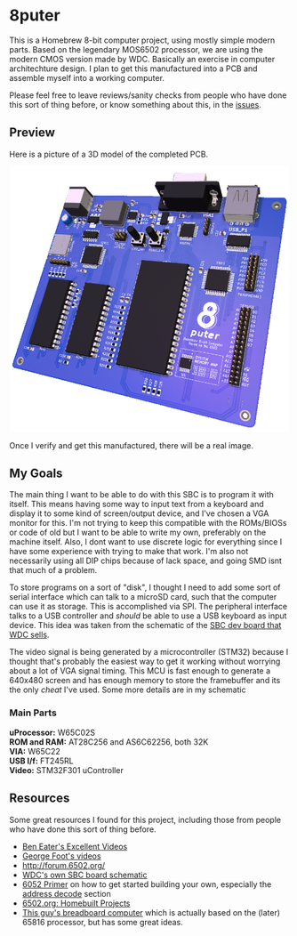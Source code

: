 # 8puter

This is a Homebrew 8-bit computer project, using mostly simple modern parts.
Based on the legendary MOS6502 processor, we are using the modern CMOS version made by WDC. Basically an exercise in computer architechture design. I plan to get this manufactured into a PCB and assemble myself into a working computer. 

Please feel free to leave reviews/sanity checks from people who have done this sort of thing before, or know something about this, in the [issues](/issues).  

## Preview

Here is a picture of a 3D model of the completed PCB.

<img title="" src="pcb/8puter.png" alt="" width="600" data-align="center">

Once I verify and get this manufactured, there will be a real image.

## My Goals

The main thing I want to be able to do with this SBC is to program it with itself. This means having some way to input text from a keyboard and display it to some kind of screen/output device, and I've chosen a VGA monitor for this. I'm not trying to keep this compatible with the ROMs/BIOSs or code of old but I want to be able to write my own, preferably on the machine itself. 
Also, I dont want to use discrete logic for everything since I have some experience with trying to make that work. I'm also not necessarily using all DIP chips because of lack space, and going SMD isnt that much of a problem.

To store programs on a sort of "disk", I thought I need to add some sort of serial interface which can talk to a microSD card, such that the computer can use it as storage. This is accomplished via SPI. 
The peripheral interface talks to a USB controller and *should* be able to use a USB keyboard as input device. This idea was taken from the schematic of the [SBC dev board that WDC sells](https://wdc65xx.com/Single-Board-Computers/w65c02sxb/).

The video signal is being generated by a microcontroller (STM32) because I thought that's probably the easiest way to get it working without worrying about a lot of VGA signal timing. This MCU is fast enough to generate a 640x480 screen and has enough memory to store the framebuffer and its the only *cheat* I've used. Some more details are in my schematic

### Main Parts

**uProcessor:** W65C02S  
**ROM and RAM:** AT28C256 and AS6C62256, both 32K  
**VIA:** W65C22  
**USB I/f:** FT245RL  
**Video:** STM32F301 uController

## Resources

Some great resources I found for this project, including those from people who have done this sort of thing before.

- [Ben Eater's Excellent Videos](https://www.youtube.com/watch?v=LnzuMJLZRdU&list=PLowKtXNTBypFbtuVMUVXNR0z1mu7dp7eH)
- [George Foot's videos](https://www.youtube.com/watch?v=EC1Ous1zT5w&list=PLWKtKD_FaUF6IsFc1maERpOwWM2hrOM3b)
- http://forum.6502.org/
- [WDC's own SBC board schematic](https://wdc65xx.com/Single-Board-Computers/w65c02sxb/)
- [6052 Primer](http://wilsonminesco.com/6502primer) on how to get started building your own, especially the [address decode](http://wilsonminesco.com/6502primer/addr_decoding.html) section
- [6502.org: Homebuilt Projects](http://www.6502.org/homebuilt)
- [This guy's breadboard computer](https://www.youtube.com/watch?v=sdFXc0Rkpvc&list=PLdGm_pyUmoII9D16mzw-XsJjHKi3f1kqT) which is actually based on the (later) 65816 processor, but has some great ideas.
